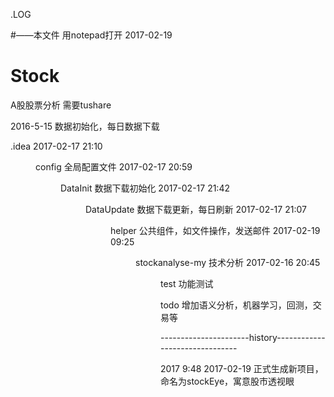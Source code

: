 ﻿.LOG

#——本文件 用notepad打开 2017-02-19


# Stock
A股股票分析
需要tushare

2016-5-15 数据初始化，每日数据下载




 .idea
2017-02-17  21:10    <DIR>          config			全局配置文件
2017-02-17  20:59    <DIR>          DataInit			数据下载初始化
2017-02-17  21:42    <DIR>          DataUpdate			数据下载更新，每日刷新
2017-02-17  21:07    <DIR>          helper			公共组件，如文件操作，发送邮件
2017-02-19  09:25    <DIR>          stockanalyse-my		技术分析
2017-02-16  20:45    <DIR>          test			功能测试


todo		增加语义分析，机器学习，回测，交易等


----------------------history-------------------------------

2017
9:48 2017-02-19
正式生成新项目，命名为stockEye，寓意股市透视眼

